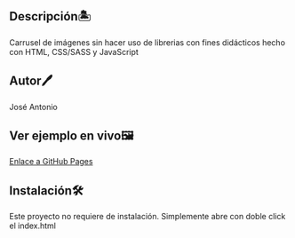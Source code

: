 ## Descripción🏝️
Carrusel de imágenes sin hacer uso de librerias con fines didácticos hecho con HTML, CSS/SASS y JavaScript

## Autor🖊️
José Antonio

## Ver ejemplo en vivo🖼️

[Enlace a GitHub Pages](https://dazai-red.github.io/carrusel/)

## Instalación🛠️
Este proyecto no requiere de instalación. Simplemente abre con doble click el index.html
